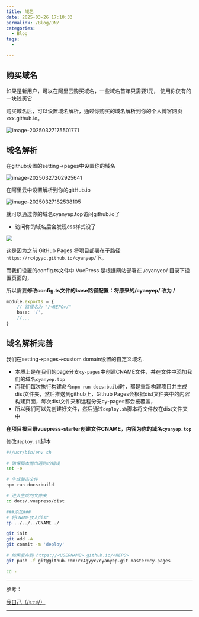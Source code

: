 ```yaml
---
title: 域名
date: 2025-03-26 17:10:33
permalink: /Blog/DN/
categories:
  - Blog
tags:
  - 

---
```




## 购买域名

如果是新用户，可以在阿里云购买域名，一些域名首年只需要1元， 使用你仅有的一块钱买它

购买域名后，可以设置域名解析，通过你购买的域名解析到你的个人博客网页xxx.github.io。

![image-20250327175501771](https://img.cyanyep.top/Blog/image-20250327175501771.png)

## 域名解析

在github设置的setting->pages中设置你的域名

![image-20250327202925641](https://img.cyanyep.top/Blog/image-20250327202925641.png)

在阿里云中设置解析到你的gitHub.io

![image-20250327182538105](https://img.cyanyep.top/Blog/image-20250327182538105.png)

就可以通过你的域名cyanyep.top访问github.io了



- 访问你的域名后会发现css样式没了

![](https://img.cyanyep.top/Blog/image-20250327205312348.png)

这是因为之前 GitHub Pages 将项目部署在子路径 `https://rc4gyyc.github.io/cyanyep/`下。

而我们设置的config.ts文件中 VuePress 是根据网站部署在 /cyanyep/ 目录下设置页面的，

所以需要**修改config.ts文件的base路径配置：将原来的/cyanyep/ 改为 /**

```ts
module.exports = {
  	// 路径名为 "/<REPO>/"
    base: '/',
  	//...
}
```



## 域名解析完善

我们在setting->pages->custom domain设置的自定义域名.

- 本质上是在我们的page分支`cy-pages`中创建CNAME文件，并在文件中添加我们的域名`cyanyep.top`
- 而我们每次执行构建命令`npm run docs:build`时，都是重新构建项目并生成dist文件夹，然后推送到github上，Github Pages会根据dist文件夹中的内容构建页面，每次dist文件夹和远程分支cy-pages都会被覆盖，
- 所以我们可以先创建好文件，然后通过`deploy.sh`脚本将文件放在dist文件夹中

**在项目根目录vuepress-starter创建文件CNAME，内容为你的域名`cyanyep.top`**

修改`deploy.sh`脚本

```sh
#!/usr/bin/env sh

# 确保脚本抛出遇到的错误
set -e

# 生成静态文件
npm run docs:build

# 进入生成的文件夹
cd docs/.vuepress/dist

###添加###
# 将CNAME放入dist
cp ../../../CNAME ./

git init
git add -A
git commit -m 'deploy'

# 如果发布到 https://<USERNAME>.github.io/<REPO>
git push -f git@github.com:rc4gyyc/cyanyep.git master:cy-pages

cd -
```



---

参考：

[我自己（/≥▿≤/）](https://cyanyep.top/Blog/DN/)



---

